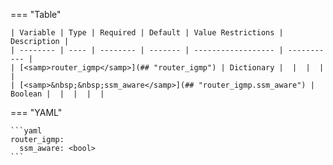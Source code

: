 <!--
  ~ Copyright (c) 2023 Arista Networks, Inc.
  ~ Use of this source code is governed by the Apache License 2.0
  ~ that can be found in the LICENSE file.
  -->
=== "Table"

    | Variable | Type | Required | Default | Value Restrictions | Description |
    | -------- | ---- | -------- | ------- | ------------------ | ----------- |
    | [<samp>router_igmp</samp>](## "router_igmp") | Dictionary |  |  |  |  |
    | [<samp>&nbsp;&nbsp;ssm_aware</samp>](## "router_igmp.ssm_aware") | Boolean |  |  |  |  |

=== "YAML"

    ```yaml
    router_igmp:
      ssm_aware: <bool>
    ```
